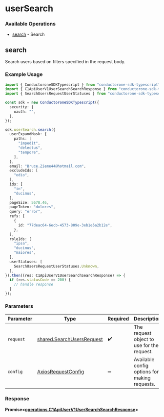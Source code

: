 # userSearch

### Available Operations

* [search](#search) - Search

## search

 Search users based on filters specified in the request body.


### Example Usage

```typescript
import { ConductoroneSDKTypescript } from "conductorone-sdk-typescript";
import { C1ApiUserV1UserSearchSearchResponse } from "conductorone-sdk-typescript/dist/sdk/models/operations";
import { SearchUsersRequestUserStatuses } from "conductorone-sdk-typescript/dist/sdk/models/shared";

const sdk = new ConductoroneSDKTypescript({
  security: {
    oauth: "",
  },
});

sdk.userSearch.search({
  userExpandMask: {
    paths: [
      "impedit",
      "delectus",
      "tempore",
    ],
  },
  email: "Bruce.Zieme44@hotmail.com",
  excludeIds: [
    "odio",
  ],
  ids: [
    "in",
    "ducimus",
  ],
  pageSize: 5678.46,
  pageToken: "dolores",
  query: "error",
  refs: [
    {
      id: "77deac64-6ecb-4573-809e-3eb1e5a2b12e",
    },
  ],
  roleIds: [
    "ipsa",
    "ducimus",
    "maiores",
  ],
  userStatuses: [
    SearchUsersRequestUserStatuses.Unknown,
  ],
}).then((res: C1ApiUserV1UserSearchSearchResponse) => {
  if (res.statusCode == 200) {
    // handle response
  }
});
```

### Parameters

| Parameter                                                              | Type                                                                   | Required                                                               | Description                                                            |
| ---------------------------------------------------------------------- | ---------------------------------------------------------------------- | ---------------------------------------------------------------------- | ---------------------------------------------------------------------- |
| `request`                                                              | [shared.SearchUsersRequest](../../models/shared/searchusersrequest.md) | :heavy_check_mark:                                                     | The request object to use for the request.                             |
| `config`                                                               | [AxiosRequestConfig](https://axios-http.com/docs/req_config)           | :heavy_minus_sign:                                                     | Available config options for making requests.                          |


### Response

**Promise<[operations.C1ApiUserV1UserSearchSearchResponse](../../models/operations/c1apiuserv1usersearchsearchresponse.md)>**

